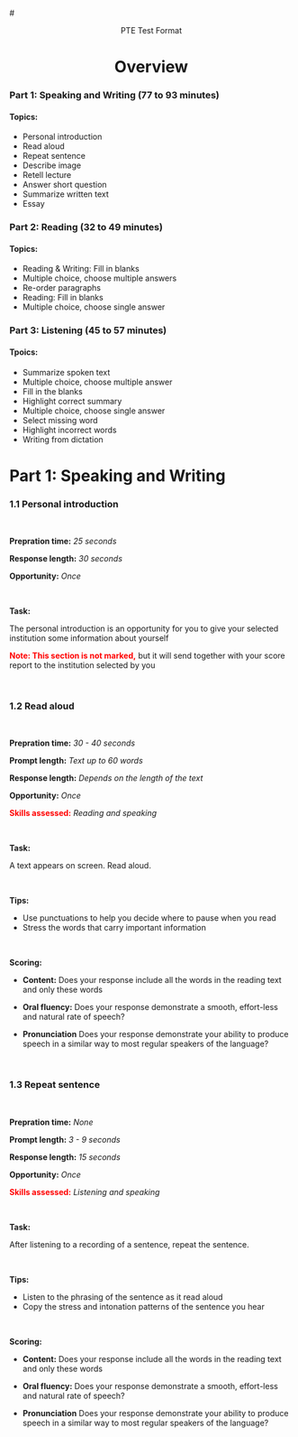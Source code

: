 #<center> PTE Test Format </center>

<div STYLE="page-break-after: always;"></div>

# <center>Overview</center>
### Part 1: Speaking and Writing (77 to 93 minutes)

#### Topics:
- Personal introduction
- Read aloud
- Repeat sentence
- Describe image
- Retell lecture
- Answer short question
- Summarize written text
- Essay

### Part 2: Reading (32 to 49 minutes)

#### Topics:
- Reading & Writing: Fill in blanks
- Multiple choice, choose multiple answers
- Re-order paragraphs
- Reading: Fill in blanks
- Multiple choice, choose single answer

### Part 3: Listening (45 to 57 minutes)

#### Tpoics:
- Summarize spoken text
- Multiple choice, choose multiple answer
- Fill in the blanks
- Highlight correct summary
- Multiple choice, choose single answer
- Select missing word
- Highlight incorrect words
- Writing from dictation

<div STYLE="page-break-after: always;"></div>

# Part 1: Speaking and Writing

### 1.1 Personal introduction

<br/>

**Prepration time:**  *25 seconds*

**Response length:**  *30 seconds*

**Opportunity:**  *Once*

<br/>

**Task:**

The personal introduction is an opportunity for you to give your selected institution some information about yourself

<b><font color = red>Note: This section is not marked,</font></b> but it will send together with your score report to the institution selected by you

<br/>

### 1.2 Read aloud

<br/>

**Prepration time:**  *30 - 40 seconds*

**Prompt length:**  *Text up to 60 words*

**Response length:** *Depends on the length of the text*

**Opportunity:**  *Once*

**<font color = red>Skills assessed:</font>** *Reading and speaking*

<br/>

**Task:**

A text appears on screen. Read aloud.

<br/>

**Tips:**
- Use punctuations to help you decide where to pause when you read
- Stress the words that carry important information

<br/>

**Scoring:**

- **Content:** Does your response include all the words in the reading text and only these words 

- **Oral fluency:** Does your response demonstrate a smooth, effort-less and natural rate of speech?
- **Pronunciation** Does your response demonstrate your ability to produce speech in a similar way to most regular speakers of the language? 

<br/>

### 1.3 Repeat sentence

<br/>

**Prepration time:**  *None*

**Prompt length:**  *3 - 9 seconds*

**Response length:** *15 seconds*

**Opportunity:**  *Once*

**<font color = red>Skills assessed:</font>** *Listening and speaking*

<br/>

**Task:**

After listening to a recording of a sentence, repeat the sentence.

<br/>

**Tips:**
- Listen to the phrasing of the sentence as it read aloud
- Copy the stress and intonation patterns of the sentence you hear

<br/>

**Scoring:**

- **Content:** Does your response include all the words in the reading text and only these words 

- **Oral fluency:** Does your response demonstrate a smooth, effort-less and natural rate of speech?
- **Pronunciation** Does your response demonstrate your ability to produce speech in a similar way to most regular speakers of the language? 

<br/>